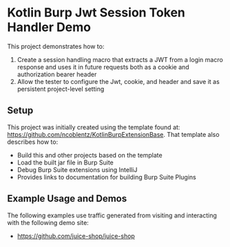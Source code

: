 # Kotlin Burp Jwt Session Token Handler Demo

This project demonstrates how to:
1. Create a session handling macro that extracts a JWT from a login macro response and uses it in future requests both as a cookie and authorization bearer header
2. Allow the tester to configure the Jwt, cookie, and header and save it as persistent project-level setting 

## Setup

This project was initially created using the template found at: https://github.com/ncoblentz/KotlinBurpExtensionBase. That template also describes how to:
- Build this and other projects based on the template
- Load the built jar file in Burp Suite
- Debug Burp Suite extensions using IntelliJ
- Provides links to documentation for building Burp Suite Plugins

## Example Usage and Demos

The following examples use traffic generated from visiting and interacting with the following demo site:
- https://github.com/juice-shop/juice-shop

